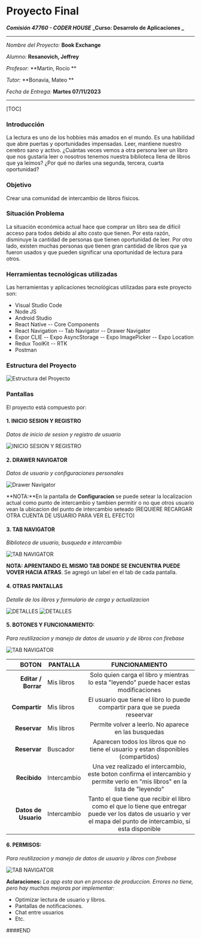 # Proyecto Final

**_Comisión 47760 - CODER HOUSE_**
**_Curso: Desarrolo de Aplicaciones _**

---

_Nombre del Proyecto:_ **Book Exchange**

_Alumno:_ **Resanovich, Jeffrey**

_Profesor:_ **Martin, Rocío **

_Tutor:_ **Bonavia, Mateo **

_Fecha de Entrega:_ **Martes 07/11/2023**

---

[TOC]

### Introducción

La lectura es uno de los hobbies más amados en el mundo. Es una habilidad que abre puertas y oportunidades impensadas. Leer, mantiene nuestro cerebro sano y activo. ¿Cuántas veces vemos a otra persona leer un libro que nos gustaría leer o nosotros tenemos nuestra biblioteca llena de libros que ya leímos? ¿Por qué no darles una segunda, tercera, cuarta oportunidad?

### Objetivo

Crear una comunidad de intercambio de libros físicos.

### Situación Problema

La situación económica actual hace que comprar un libro sea de difícil acceso para todos debido al alto costo que tienen. Por esta razón, disminuye la cantidad de personas que tienen oportunidad de leer. Por otro lado, existen muchas personas que tienen gran cantidad de libros que ya fueron usados y que pueden significar una oportunidad de lectura para otros.

### Herramientas tecnológicas utilizadas

Las herramientas y aplicaciones tecnológicas utilizadas para este proyecto son:

- Visual Studio Code
- Node JS
- Android Studio
- React Native
  -- Core Components
- React Navigation
  -- Tab Navigator
  -- Drawer Navigator
- Expor CLIE
  -- Expo AsyncStorage
  -- Expo ImagePicker
  -- Expo Location
- Redux ToolKit
  -- RTK
- Postman

### Estructura del Proyecto

![Estructura del Proyecto](https://drive.google.com/uc?export=view&id=102Yj0mReEPO5pIP9p6ZTwwLqDapxRzzB)

### Pantallas

El proyecto está compuesto por:

#### 1. INICIO SESION Y REGISTRO

_Datos de inicio de sesion y registro de usuario_

![INICIO SESION Y REGISTRO](https://drive.google.com/uc?export=view&id=10HecyQkyKR-0iPChpEuAxDzLLIF9qvLC)

#### 2. DRAWER NAVIGATOR

_Datos de usuario y configuraciones personales_

![Drawer Navigator](https://drive.google.com/uc?export=view&id=10IGl2OUblx5nJKcUCqcr5O_J32ED0wDM)

**NOTA:**En la pantalla de **Configuracion** se puede setear la localizacion actual como punto de intercambio y tambien permitir o no que otros usuario vean la ubicacion del punto de intercambio seteado (REQUIERE RECARGAR OTRA CUENTA DE USUARIO PARA VER EL EFECTO)

#### 3. TAB NAVIGATOR

_Biblioteca de usuario, busqueda e intercambio_

![TAB NAVIGATOR](https://drive.google.com/uc?export=view&id=10MlHobKCep_pRrqUkl3Z62MzFJQl_EoD)

**NOTA: APRENTANDO EL MISMO TAB DONDE SE ENCUENTRA PUEDE VOVER HACIA ATRAS**. Se agregó un label en el tab de cada pantalla.

#### 4. OTRAS PANTALLAS

_Detalle de los libros y formulario de carga y actualizacion_

![DETALLES](https://drive.google.com/uc?export=view&id=10gE_DVhorJLHK9MYiCjfZ2dGQhdCzZXx)
![DETALLES](https://drive.google.com/uc?export=view&id=10fHdjPqx2UUzcs0qY4EYtuZ2kPdf2MhF)

#### 5. BOTONES Y FUNCIONAMIENTO:

_Para reutilizacion y manejo de datos de usuario y de libros con firebase_

![TAB NAVIGATOR](https://drive.google.com/uc?export=view&id=10b17xBKN75SMHjongziSXPyzv1AEdc9F)

|                BOTON | PANTALLA    |                                                                           FUNCIONAMIENTO                                                                            |
| -------------------: | ----------- | :-----------------------------------------------------------------------------------------------------------------------------------------------------------------: |
|  **Editar / Borrar** | Mis libros  |                                       Solo quien carga el libro y mientras lo esta "leyendo" puede hacer estas modificaciones                                       |
|        **Compartir** | Mis libros  |                                            El usuario que tiene el libro lo puede compartir para que se pueda reseervar                                             |
|         **Reservar** | Mis libros  |                                                        Permite volver a leerlo. No aparece en las busquedas                                                         |
|         **Reservar** | Buscador    |                                         Aparecen todos los libros que no tiene el usuario y estan disponibles (compartidos)                                         |
|         **Recibido** | Intercambio |                    Una vez realizado el intercambio, este boton confirma el intercambio y permite verlo en "mis libros" en la lista de "leyendo"                    |
| **Datos de Usuario** | Intercambio | Tanto el que tiene que recibir el libro como el que lo tiene que entregar puede ver los datos de usuario y ver el mapa del punto de intercambio, si esta disponible |

#### 6. PERMISOS:

_Para reutilizacion y manejo de datos de usuario y libros con firebase_

![TAB NAVIGATOR](https://drive.google.com/uc?export=view&id=10nv6Sd5Zg5jmuwFLa71H9PlHy4iv414Q)

**Aclaraciones:**
_La app esta aun en proceso de produccion.
Errores no tiene, pero hay muchas mejoras por implementar:_

- Optimizar lectura de usuario y libros.
- Pantallas de notificaciones.
- Chat entre usuarios
- Etc.

####END
